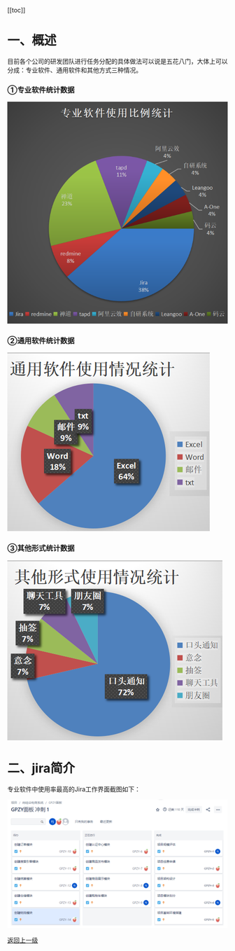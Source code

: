 [[toc]]

# 一、概述

目前各个公司的研发团队进行任务分配的具体做法可以说是五花八门，大体上可以分成：专业软件、通用软件和其他方式三种情况。



### ①专业软件统计数据

![images](./images/013.png)



### ②通用软件统计数据

![images](./images/014.png)



### ③其他形式统计数据

![images](./images/015.png)



# 二、jira简介

专业软件中使用率最高的Jira工作界面截图如下：

![images](./images/016.png)

[返回上一级](../index.html)
